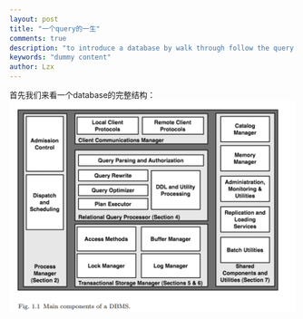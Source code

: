 ```yaml
---
layout: post
title: "一个query的一生"
comments: true
description: "to introduce a database by walk through follow the query."
keywords: "dummy content"
author: Lzx
---
```

   首先我们来看一个database的完整结构：
   ![database archtecture](https://github.com/cookieli/image/blob/master/database/database.png)
   
